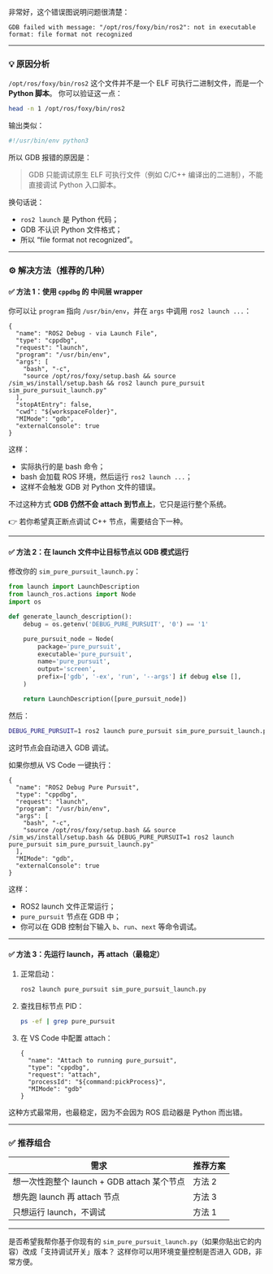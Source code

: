 非常好，这个错误图说明问题很清楚：

```
GDB failed with message: "/opt/ros/foxy/bin/ros2": not in executable format: file format not recognized
```

---

### 💡 原因分析

`/opt/ros/foxy/bin/ros2` 这个文件并不是一个 ELF 可执行二进制文件，而是一个 **Python 脚本**。
你可以验证这一点：

```bash
head -n 1 /opt/ros/foxy/bin/ros2
```

输出类似：

```bash
#!/usr/bin/env python3
```

所以 GDB 报错的原因是：

> GDB 只能调试原生 ELF 可执行文件（例如 C/C++ 编译出的二进制），不能直接调试 Python 入口脚本。

换句话说：

* `ros2 launch` 是 Python 代码；
* GDB 不认识 Python 文件格式；
* 所以 “file format not recognized”。

---

### ⚙️ 解决方法（推荐的几种）

#### ✅ 方法 1：使用 `cppdbg` 的 **中间层 wrapper**

你可以让 `program` 指向 `/usr/bin/env`，并在 `args` 中调用 `ros2 launch ...`：

```jsonc
{
  "name": "ROS2 Debug - via Launch File",
  "type": "cppdbg",
  "request": "launch",
  "program": "/usr/bin/env",
  "args": [
    "bash", "-c",
    "source /opt/ros/foxy/setup.bash && source /sim_ws/install/setup.bash && ros2 launch pure_pursuit sim_pure_pursuit_launch.py"
  ],
  "stopAtEntry": false,
  "cwd": "${workspaceFolder}",
  "MIMode": "gdb",
  "externalConsole": true
}
```

这样：

* 实际执行的是 bash 命令；
* bash 会加载 ROS 环境，然后运行 `ros2 launch ...`；
* 这样不会触发 GDB 对 Python 文件的错误。

不过这种方式 **GDB 仍然不会 attach 到节点上**，它只是运行整个系统。

👉 若你希望真正断点调试 C++ 节点，需要结合下一种。

---

#### ✅ 方法 2：在 launch 文件中让目标节点以 GDB 模式运行

修改你的 `sim_pure_pursuit_launch.py`：

```python
from launch import LaunchDescription
from launch_ros.actions import Node
import os

def generate_launch_description():
    debug = os.getenv('DEBUG_PURE_PURSUIT', '0') == '1'

    pure_pursuit_node = Node(
        package='pure_pursuit',
        executable='pure_pursuit',
        name='pure_pursuit',
        output='screen',
        prefix=['gdb', '-ex', 'run', '--args'] if debug else [],
    )

    return LaunchDescription([pure_pursuit_node])
```

然后：

```bash
DEBUG_PURE_PURSUIT=1 ros2 launch pure_pursuit sim_pure_pursuit_launch.py
```

这时节点会自动进入 GDB 调试。

如果你想从 VS Code 一键执行：

```jsonc
{
  "name": "ROS2 Debug Pure Pursuit",
  "type": "cppdbg",
  "request": "launch",
  "program": "/usr/bin/env",
  "args": [
    "bash", "-c",
    "source /opt/ros/foxy/setup.bash && source /sim_ws/install/setup.bash && DEBUG_PURE_PURSUIT=1 ros2 launch pure_pursuit sim_pure_pursuit_launch.py"
  ],
  "MIMode": "gdb",
  "externalConsole": true
}
```

这样：

* ROS2 launch 文件正常运行；
* `pure_pursuit` 节点在 GDB 中；
* 你可以在 GDB 控制台下输入 `b`、`run`、`next` 等命令调试。

---

#### ✅ 方法 3：先运行 launch，再 attach（最稳定）

1. 正常启动：

   ```bash
   ros2 launch pure_pursuit sim_pure_pursuit_launch.py
   ```
2. 查找目标节点 PID：

   ```bash
   ps -ef | grep pure_pursuit
   ```
3. 在 VS Code 中配置 attach：

   ```jsonc
   {
     "name": "Attach to running pure_pursuit",
     "type": "cppdbg",
     "request": "attach",
     "processId": "${command:pickProcess}",
     "MIMode": "gdb"
   }
   ```

这种方式最常用，也最稳定，因为不会因为 ROS 启动器是 Python 而出错。

---

### ✅ 推荐组合

| 需求                               | 推荐方案 |
| -------------------------------- | ---- |
| 想一次性跑整个 launch + GDB attach 某个节点 | 方法 2 |
| 想先跑 launch 再 attach 节点           | 方法 3 |
| 只想运行 launch，不调试                  | 方法 1 |

---

是否希望我帮你基于你现有的 `sim_pure_pursuit_launch.py`（如果你贴出它的内容）改成「支持调试开关」版本？
这样你可以用环境变量控制是否进入 GDB，非常方便。
